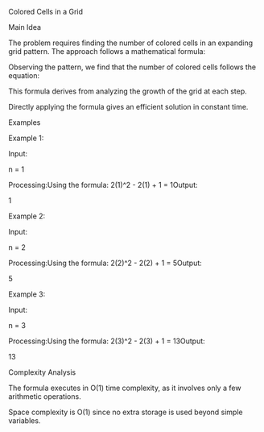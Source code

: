 Colored Cells in a Grid

Main Idea

The problem requires finding the number of colored cells in an expanding grid pattern. The approach follows a mathematical formula:

Observing the pattern, we find that the number of colored cells follows the equation:



This formula derives from analyzing the growth of the grid at each step.

Directly applying the formula gives an efficient solution in constant time.

Examples

Example 1:

Input:

n = 1

Processing:Using the formula: 2(1)^2 - 2(1) + 1 = 1Output:

1

Example 2:

Input:

n = 2

Processing:Using the formula: 2(2)^2 - 2(2) + 1 = 5Output:

5

Example 3:

Input:

n = 3

Processing:Using the formula: 2(3)^2 - 2(3) + 1 = 13Output:

13

Complexity Analysis

The formula executes in O(1) time complexity, as it involves only a few arithmetic operations.

Space complexity is O(1) since no extra storage is used beyond simple variables.

